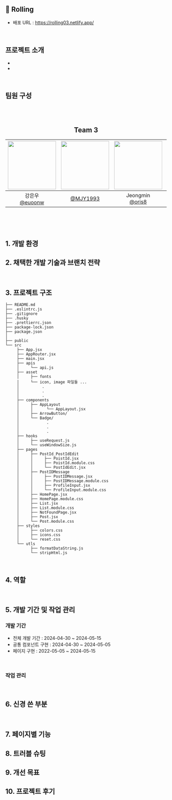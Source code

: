 ## 📖 Rolling

- 배포 URL : https://rolling03.netlify.app/

<br>

## 프로젝트 소개

-
-

<br>

## 팀원 구성

<br>
<br>
<div align="center">

## Team 3

| <img src="https://avatars.githubusercontent.com/u/80903685?v=4" width="150" height="150"/> | <img src="https://avatars.githubusercontent.com/u/113002590?v=4" width="150" height="150"/> | <img src="https://avatars.githubusercontent.com/u/154623483?v=4" width="150" height="150"/> | <img src="https://avatars.githubusercontent.com/u/162130792?v=4" width="150" height="150"/> | <img src="https://avatars.githubusercontent.com/u/141720486?v=4" width="150" height="150"/> |
| :----------------------------------------------------------------------------------------: | :-----------------------------------------------------------------------------------------: | :-----------------------------------------------------------------------------------------: | :-----------------------------------------------------------------------------------------: | :-----------------------------------------------------------------------------------------: |
|                      강은우<br/>[@euoonw](https://github.com/euoonw)                       |                           [@MJY1993](https://github.com/MJY1993)                            |                       Jeongmin<br/>[@oris8](https://github.com/oris8)                       |           Park-Jingyeong<br/>[@Park-Jingyeong](https://github.com/Park-Jingyeong)           |                       유성진<br/>[@yubugi](https://github.com/yubugi)                       |

</div>

<br><br><br>

## 1. 개발 환경

## 2. 채택한 개발 기술과 브랜치 전략

<br>

## 3. 프로젝트 구조

```
├── README.md
├── .eslintrc.js
├── .gitignore
├── .husky
├── .prettierrc.json
├── package-lock.json
├── package.json
│
├── public
└── src
     ├── App.jsx
     ├── AppRouter.jsx
     ├── main.jsx
     ├── apis
     │     └── api.js
     ├── asset
     │     ├── fonts
     │     └── icon, image 파일들 ...
     │          .
     │          .
     │          .
     ├── components
     │     ├── AppLayout
     │     │      └── AppLayout.jsx
     │     ├── ArrowButton/
     │     └── Badge/
     │            .
     │            .
     │            .
     ├── hooks
     │     ├── useRequest.js
     │     └── useWindowSize.js
     ├── pages
     │     ├── PostId_PostIdEdit
     │     │     ├── PoistId.jsx
     │     │     ├── PoistId.module.css
     │     │     └── PostIdEdit.jsx
     │     ├── PostIDMessage
     │     │     ├── PostIDMessage.jsx
     │     │     ├── PostIDMessage.module.css
     │     │     ├── ProfileInput.jsx
     │     │     └── ProfileInput.module.css
     │     ├── HomePage.jsx
     │     ├── HomePage.module.css
     │     ├── List.jsx
     │     ├── List.module.css
     │     ├── NotFoundPage.jsx
     │     ├── Post.jsx
     │     └── Post.module.css
     ├── styles
     │     ├── colors.css
     │     ├── icons.css
     │     └── reset.css
     └── utls
           ├── formatDataString.js
           └── stripHtml.js

```

<br>

## 4. 역할

<br>

## 5. 개발 기간 및 작업 관리

### 개발 기간

- 전체 개발 기간 : 2024-04-30 ~ 2024-05-15
- 공통 컴포넌트 구현 : 2024-04-30 ~ 2024-05-05
- 페이지 구현 : 2022-05-05 ~ 2024-05-15

<br>

### 작업 관리

<br>

## 6. 신경 쓴 부분

<br>

## 7. 페이지별 기능

## 8. 트러블 슈팅

## 9. 개선 목표

## 10. 프로젝트 후기
